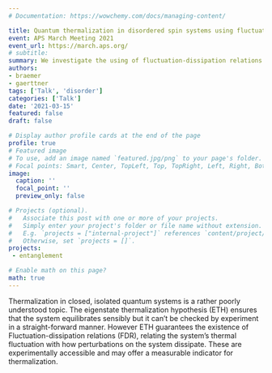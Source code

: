 ```yaml
---
# Documentation: https://wowchemy.com/docs/managing-content/

title: Quantum thermalization in disordered spin systems using fluctuation-dissipation relations
event: APS March Meeting 2021
event_url: https://march.aps.org/
# subtitle: 
summary: We investigate the using of fluctuation-dissipation relations as an experimentally accessible indicator for quantum thermalization.
authors:
- braemer
- gaerttner
tags: ['Talk', 'disorder']
categories: ['Talk']
date: '2021-03-15'
featured: false
draft: false

# Display author profile cards at the end of the page
profile: true
# Featured image
# To use, add an image named `featured.jpg/png` to your page's folder.
# Focal points: Smart, Center, TopLeft, Top, TopRight, Left, Right, BottomLeft, Bottom, BottomRight.
image:
  caption: ''
  focal_point: ''
  preview_only: false

# Projects (optional).
#   Associate this post with one or more of your projects.
#   Simply enter your project's folder or file name without extension.
#   E.g. `projects = ["internal-project"]` references `content/project/deep-learning/index.md`.
#   Otherwise, set `projects = []`.
projects:
 - entanglement

# Enable math on this page?
math: true
---
```

Thermalization in closed, isolated quantum systems is a rather poorly understood topic. The eigenstate thermalization hypothesis (ETH) ensures that the system equilibrates sensibly but it can’t be checked by experiment in a straight-forward manner. However ETH guarantees the existence of Fluctuation-dissipation relations (FDR), relating the system’s thermal fluctuation with how perturbations on the system dissipate. These are experimentally accessible and may offer a measurable indicator for thermalization.
